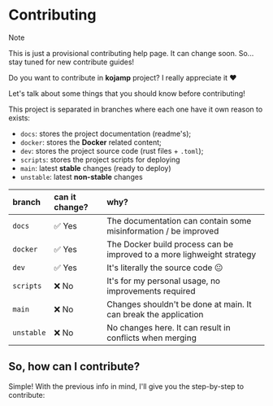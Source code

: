 Contributing
============

> [!NOTE]
>
> This is just a provisional contributing help page. It can change
> soon. So... stay tuned for new contribute guides!

Do you want to contribute in **kojamp** project? I really appreciate
it ❤️

Let's talk about some things that you should know before
contributing!

This project is separated in branches where each one have it own
reason to exists:

- `docs`: stores the project documentation (readme's);
- `docker`: stores the **Docker** related content;
- `dev`: stores the project source code (rust files + `.toml`);
- `scripts`: stores the project scripts for deploying
- `main`: latest **stable** changes (ready to deploy)
- `unstable`: latest **non-stable** changes

<div align="center">

| branch     | can it change? | why?                                                                   |
| :--------- | :------------- | :--------------------------------------------------------------------- |
| `docs`     | ✅ Yes         | The documentation can contain some misinformation / be improved        |
| `docker`   | ✅ Yes         | The Docker build process can be improved to a more lighweight strategy |
| `dev`      | ✅ Yes         | It's literally the source code 😐                                      |
| `scripts`  | ❌ No          | It's for my personal usage, no improvements required                   |
| `main`     | ❌ No          | Changes shouldn't be done at main. It can break the application        |
| `unstable` | ❌ No          | No changes here. It can result in conflicts when merging               |

</div>

## So, how can I contribute?

Simple! With the previous info in mind, I'll give you the
step-by-step to contribute:
